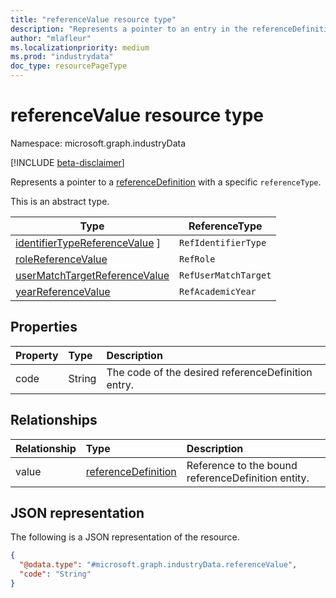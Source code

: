 ```yaml
---
title: "referenceValue resource type"
description: "Represents a pointer to an entry in the referenceDefinitions collection."
author: "mlafleur"
ms.localizationpriority: medium
ms.prod: "industrydata"
doc_type: resourcePageType
---
```


# referenceValue resource type

Namespace: microsoft.graph.industryData

[!INCLUDE [beta-disclaimer](../../includes/beta-disclaimer.md)]

Represents a pointer to a [referenceDefinition](../resources/industrydata-referencedefinition.md) with a specific `referenceType`.

This is an abstract type.

| Type                                                                                        | ReferenceType        |
| ------------------------------------------------------------------------------------------- | -------------------- |
| [identifierTypeReferenceValue](../resources/industrydata-identifiertypereferencevalue.md) ] | `RefIdentifierType`  |
| [roleReferenceValue](../resources/industrydata-rolereferencevalue.md)                       | `RefRole`            |
| [userMatchTargetReferenceValue](../resources/industrydata-usermatchtargetreferencevalue.md) | `RefUserMatchTarget` |
| [yearReferenceValue](../resources/industrydata-yearreferencevalue.md)                       | `RefAcademicYear`    |

## Properties

| Property | Type   | Description                                        |
| :------- | :----- | :------------------------------------------------- |
| code     | String | The code of the desired referenceDefinition entry. |

## Relationships

| Relationship | Type                                                                    | Description                                        |
| :----------- | :---------------------------------------------------------------------- | :------------------------------------------------- |
| value        | [referenceDefinition](../resources/industrydata-referencedefinition.md) | Reference to the bound referenceDefinition entity. |

## JSON representation

The following is a JSON representation of the resource.

<!-- {
  "blockType": "resource",
  "@odata.type": "microsoft.graph.industryData.referenceValue"
}
-->

```json
{
  "@odata.type": "#microsoft.graph.industryData.referenceValue",
  "code": "String"
}
```
